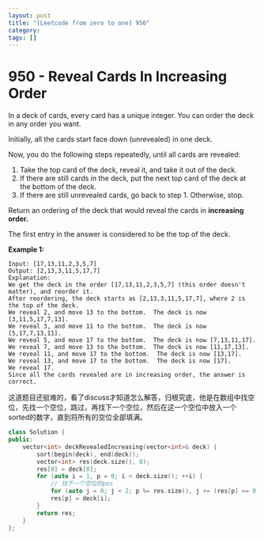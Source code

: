 ```yaml
---
layout: post
title: "[Leetcode from zero to one] 950"
category: 
tags: []
---
```


# 950 - Reveal Cards In Increasing Order

In a deck of cards, every card has a unique integer.  You can order the deck in any order you want.

Initially, all the cards start face down (unrevealed) in one deck.

Now, you do the following steps repeatedly, until all cards are revealed:

1. Take the top card of the deck, reveal it, and take it out of the deck.
2. If there are still cards in the deck, put the next top card of the deck at the bottom of the deck.
3. If there are still unrevealed cards, go back to step 1.  Otherwise, stop.

Return an ordering of the deck that would reveal the cards in **increasing order.**

The first entry in the answer is considered to be the top of the deck.

 

**Example 1:**

```
Input: [17,13,11,2,3,5,7]
Output: [2,13,3,11,5,17,7]
Explanation: 
We get the deck in the order [17,13,11,2,3,5,7] (this order doesn't matter), and reorder it.
After reordering, the deck starts as [2,13,3,11,5,17,7], where 2 is the top of the deck.
We reveal 2, and move 13 to the bottom.  The deck is now [3,11,5,17,7,13].
We reveal 3, and move 11 to the bottom.  The deck is now [5,17,7,13,11].
We reveal 5, and move 17 to the bottom.  The deck is now [7,13,11,17].
We reveal 7, and move 13 to the bottom.  The deck is now [11,17,13].
We reveal 11, and move 17 to the bottom.  The deck is now [13,17].
We reveal 13, and move 17 to the bottom.  The deck is now [17].
We reveal 17.
Since all the cards revealed are in increasing order, the answer is correct.
```



这道题目还挺难的，看了discuss才知道怎么解答，归根究底，他是在数组中找空位，先找一个空位，跳过，再找下一个空位，然后在这一个空位中放入一个sorted的数字，直到将所有的空位全部填满。

```c++
class Solution {
public:
    vector<int> deckRevealedIncreasing(vector<int>& deck) {
        sort(begin(deck), end(deck));
        vector<int> res(deck.size(), 0);
        res[0] = deck[0];
        for (auto i = 1, p = 0; i < deck.size(); ++i) {
          	// 找下一个空位的pos
            for (auto j = 0; j < 2; p %= res.size(), j += (res[p] == 0 ? 1 : 0)) ++p;
            res[p] = deck[i];
        }
        return res;
    }        
};
```

